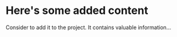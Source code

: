 # Here's some added content
Consider to add it to the project. 
It contains valuable information... 
